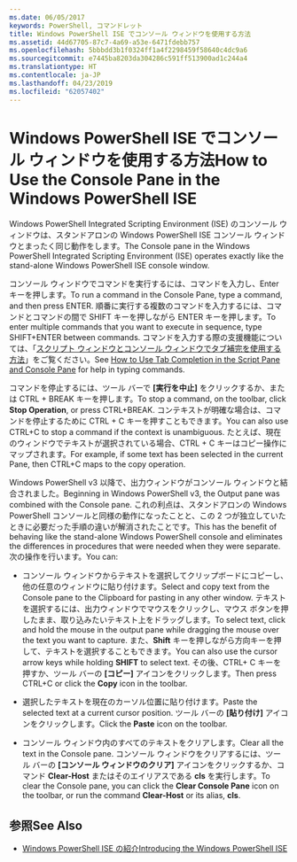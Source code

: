 ```yaml
---
ms.date: 06/05/2017
keywords: PowerShell, コマンドレット
title: Windows PowerShell ISE でコンソール ウィンドウを使用する方法
ms.assetid: 44d67705-87c7-4a69-a53e-6471fdebb757
ms.openlocfilehash: 5bbbdd3b1f0324ff1a4f2298459f58640c4dc9a6
ms.sourcegitcommit: e7445ba8203da304286c591ff513900ad1c244a4
ms.translationtype: HT
ms.contentlocale: ja-JP
ms.lasthandoff: 04/23/2019
ms.locfileid: "62057402"
---
```

# <a name="how-to-use-the-console-pane-in-the-windows-powershell-ise"></a><span data-ttu-id="fb7a8-103">Windows PowerShell ISE でコンソール ウィンドウを使用する方法</span><span class="sxs-lookup"><span data-stu-id="fb7a8-103">How to Use the Console Pane in the Windows PowerShell ISE</span></span>

<span data-ttu-id="fb7a8-104">Windows PowerShell Integrated Scripting Environment (ISE) のコンソール ウィンドウは、スタンドアロンの Windows PowerShell ISE コンソール ウィンドウとまったく同じ動作をします。</span><span class="sxs-lookup"><span data-stu-id="fb7a8-104">The Console pane in the Windows PowerShell Integrated Scripting Environment (ISE) operates exactly like the stand-alone Windows PowerShell ISE console window.</span></span>

<span data-ttu-id="fb7a8-105">コンソール ウィンドウでコマンドを実行するには、コマンドを入力し、Enter キーを押します。</span><span class="sxs-lookup"><span data-stu-id="fb7a8-105">To run a command in the Console Pane, type a command, and then press ENTER.</span></span> <span data-ttu-id="fb7a8-106">順番に実行する複数のコマンドを入力するには、コマンドとコマンドの間で SHIFT キーを押しながら ENTER キーを押します。</span><span class="sxs-lookup"><span data-stu-id="fb7a8-106">To enter multiple commands that you want to execute in sequence, type SHIFT+ENTER between commands.</span></span> <span data-ttu-id="fb7a8-107">コマンドを入力する際の支援機能については、「[スクリプト ウィンドウとコンソール ウィンドウでタブ補完を使用する方法](How-to-Use-Tab-Completion-in-the-Script-Pane-and-Console-Pane.md)」をご覧ください。</span><span class="sxs-lookup"><span data-stu-id="fb7a8-107">See [How to Use Tab Completion in the Script Pane and Console Pane](How-to-Use-Tab-Completion-in-the-Script-Pane-and-Console-Pane.md) for help in typing commands.</span></span>

<span data-ttu-id="fb7a8-108">コマンドを停止するには、ツール バーで **[実行を中止]** をクリックするか、または CTRL + BREAK キーを押します。</span><span class="sxs-lookup"><span data-stu-id="fb7a8-108">To stop a command, on the toolbar, click **Stop Operation**, or press CTRL+BREAK.</span></span> <span data-ttu-id="fb7a8-109">コンテキストが明確な場合は、コマンドを停止するために CTRL + C キーを押すこともできます。</span><span class="sxs-lookup"><span data-stu-id="fb7a8-109">You can also use CTRL+C to stop a command if the context is unambiguous.</span></span> <span data-ttu-id="fb7a8-110">たとえば、現在のウィンドウでテキストが選択されている場合、CTRL + C キーはコピー操作にマップされます。</span><span class="sxs-lookup"><span data-stu-id="fb7a8-110">For example, if some text has been selected in the current Pane, then CTRL+C maps to the copy operation.</span></span>

<span data-ttu-id="fb7a8-111">Windows PowerShell v3 以降で、出力ウィンドウがコンソール ウィンドウと結合されました。</span><span class="sxs-lookup"><span data-stu-id="fb7a8-111">Beginning in Windows PowerShell v3, the Output pane was combined with the Console pane.</span></span> <span data-ttu-id="fb7a8-112">これの利点は、スタンドアロンの Windows PowerShell コンソールと同様の動作になったことと、この 2 つが独立していたときに必要だった手順の違いが解消されたことです。</span><span class="sxs-lookup"><span data-stu-id="fb7a8-112">This has the benefit of behaving like the stand-alone Windows PowerShell console and eliminates the differences in procedures that were needed when they were separate.</span></span> <span data-ttu-id="fb7a8-113">次の操作を行います。</span><span class="sxs-lookup"><span data-stu-id="fb7a8-113">You can:</span></span>

- <span data-ttu-id="fb7a8-114">コンソール ウィンドウからテキストを選択してクリップボードにコピーし、他の任意のウィンドウに貼り付けます。</span><span class="sxs-lookup"><span data-stu-id="fb7a8-114">Select and copy text from the Console pane to the Clipboard for pasting in any other window.</span></span> <span data-ttu-id="fb7a8-115">テキストを選択するには、出力ウィンドウでマウスをクリックし、マウス ボタンを押したまま、取り込みたいテキスト上をドラッグします。</span><span class="sxs-lookup"><span data-stu-id="fb7a8-115">To select text, click and hold the mouse in the output pane while dragging the mouse over the text you want to capture.</span></span> <span data-ttu-id="fb7a8-116">また、**Shift** キーを押しながら方向キーを押して、テキストを選択することもできます。</span><span class="sxs-lookup"><span data-stu-id="fb7a8-116">You can also use the cursor arrow keys while holding **SHIFT** to select text.</span></span> <span data-ttu-id="fb7a8-117">その後、CTRL+ C キーを押すか、ツール バーの **[コピー]** アイコンをクリックします。</span><span class="sxs-lookup"><span data-stu-id="fb7a8-117">Then press CTRL+C or click the **Copy** icon in the toolbar.</span></span>

- <span data-ttu-id="fb7a8-118">選択したテキストを現在のカーソル位置に貼り付けます。</span><span class="sxs-lookup"><span data-stu-id="fb7a8-118">Paste the selected text at a current cursor position.</span></span> <span data-ttu-id="fb7a8-119">ツール バーの **[貼り付け]** アイコンをクリックします。</span><span class="sxs-lookup"><span data-stu-id="fb7a8-119">Click the **Paste** icon on the toolbar.</span></span>

- <span data-ttu-id="fb7a8-120">コンソール ウィンドウ内のすべてのテキストをクリアします。</span><span class="sxs-lookup"><span data-stu-id="fb7a8-120">Clear all the text in the Console pane.</span></span> <span data-ttu-id="fb7a8-121">コンソール ウィンドウをクリアするには、ツール バーの **[コンソール ウィンドウのクリア]** アイコンをクリックするか、コマンド **Clear-Host** またはそのエイリアスである **cls** を実行します。</span><span class="sxs-lookup"><span data-stu-id="fb7a8-121">To clear the Console pane, you can click the **Clear Console Pane** icon on the toolbar, or run the command **Clear-Host** or its alias, **cls**.</span></span>

## <a name="see-also"></a><span data-ttu-id="fb7a8-122">参照</span><span class="sxs-lookup"><span data-stu-id="fb7a8-122">See Also</span></span>

- [<span data-ttu-id="fb7a8-123">Windows PowerShell ISE の紹介</span><span class="sxs-lookup"><span data-stu-id="fb7a8-123">Introducing the Windows PowerShell ISE</span></span>](Introducing-the-Windows-PowerShell-ISE.md)
